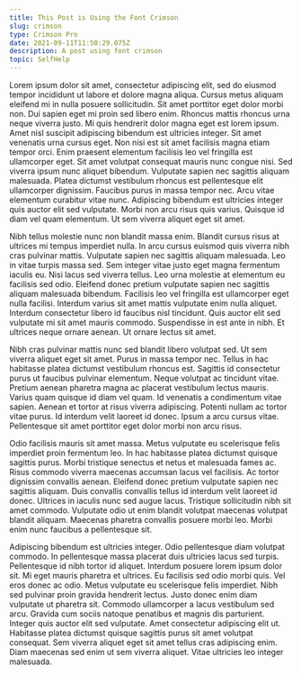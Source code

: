 ```yaml
---
title: This Post is Using the Font Crimson
slug: crimson
type: Crimson Pro
date: 2021-09-11T11:50:29.075Z
description: A post using font crimson
topic: SelfHelp
---
```

Lorem ipsum dolor sit amet, consectetur adipiscing elit, sed do eiusmod tempor incididunt ut labore et dolore magna aliqua. Cursus metus aliquam eleifend mi in nulla posuere sollicitudin. Sit amet porttitor eget dolor morbi non. Dui sapien eget mi proin sed libero enim. Rhoncus mattis rhoncus urna neque viverra justo. Mi quis hendrerit dolor magna eget est lorem ipsum. Amet nisl suscipit adipiscing bibendum est ultricies integer. Sit amet venenatis urna cursus eget. Non nisi est sit amet facilisis magna etiam tempor orci. Enim praesent elementum facilisis leo vel fringilla est ullamcorper eget. Sit amet volutpat consequat mauris nunc congue nisi. Sed viverra ipsum nunc aliquet bibendum. Vulputate sapien nec sagittis aliquam malesuada. Platea dictumst vestibulum rhoncus est pellentesque elit ullamcorper dignissim. Faucibus purus in massa tempor nec. Arcu vitae elementum curabitur vitae nunc. Adipiscing bibendum est ultricies integer quis auctor elit sed vulputate. Morbi non arcu risus quis varius. Quisque id diam vel quam elementum. Ut sem viverra aliquet eget sit amet.

Nibh tellus molestie nunc non blandit massa enim. Blandit cursus risus at ultrices mi tempus imperdiet nulla. In arcu cursus euismod quis viverra nibh cras pulvinar mattis. Vulputate sapien nec sagittis aliquam malesuada. Leo in vitae turpis massa sed. Sem integer vitae justo eget magna fermentum iaculis eu. Nisi lacus sed viverra tellus. Leo urna molestie at elementum eu facilisis sed odio. Eleifend donec pretium vulputate sapien nec sagittis aliquam malesuada bibendum. Facilisis leo vel fringilla est ullamcorper eget nulla facilisi. Interdum varius sit amet mattis vulputate enim nulla aliquet. Interdum consectetur libero id faucibus nisl tincidunt. Quis auctor elit sed vulputate mi sit amet mauris commodo. Suspendisse in est ante in nibh. Et ultrices neque ornare aenean. Ut ornare lectus sit amet.

Nibh cras pulvinar mattis nunc sed blandit libero volutpat sed. Ut sem viverra aliquet eget sit amet. Purus in massa tempor nec. Tellus in hac habitasse platea dictumst vestibulum rhoncus est. Sagittis id consectetur purus ut faucibus pulvinar elementum. Neque volutpat ac tincidunt vitae. Pretium aenean pharetra magna ac placerat vestibulum lectus mauris. Varius quam quisque id diam vel quam. Id venenatis a condimentum vitae sapien. Aenean et tortor at risus viverra adipiscing. Potenti nullam ac tortor vitae purus. Id interdum velit laoreet id donec. Ipsum a arcu cursus vitae. Pellentesque sit amet porttitor eget dolor morbi non arcu risus.

Odio facilisis mauris sit amet massa. Metus vulputate eu scelerisque felis imperdiet proin fermentum leo. In hac habitasse platea dictumst quisque sagittis purus. Morbi tristique senectus et netus et malesuada fames ac. Risus commodo viverra maecenas accumsan lacus vel facilisis. Ac tortor dignissim convallis aenean. Eleifend donec pretium vulputate sapien nec sagittis aliquam. Duis convallis convallis tellus id interdum velit laoreet id donec. Ultrices in iaculis nunc sed augue lacus. Tristique sollicitudin nibh sit amet commodo. Vulputate odio ut enim blandit volutpat maecenas volutpat blandit aliquam. Maecenas pharetra convallis posuere morbi leo. Morbi enim nunc faucibus a pellentesque sit.

Adipiscing bibendum est ultricies integer. Odio pellentesque diam volutpat commodo. In pellentesque massa placerat duis ultricies lacus sed turpis. Pellentesque id nibh tortor id aliquet. Interdum posuere lorem ipsum dolor sit. Mi eget mauris pharetra et ultrices. Eu facilisis sed odio morbi quis. Vel eros donec ac odio. Metus vulputate eu scelerisque felis imperdiet. Nibh sed pulvinar proin gravida hendrerit lectus. Justo donec enim diam vulputate ut pharetra sit. Commodo ullamcorper a lacus vestibulum sed arcu. Gravida cum sociis natoque penatibus et magnis dis parturient. Integer quis auctor elit sed vulputate. Amet consectetur adipiscing elit ut. Habitasse platea dictumst quisque sagittis purus sit amet volutpat consequat. Sem viverra aliquet eget sit amet tellus cras adipiscing enim. Diam maecenas sed enim ut sem viverra aliquet. Vitae ultricies leo integer malesuada.